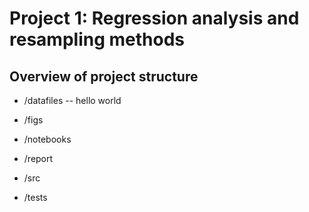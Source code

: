 # Project 1: Regression analysis and resampling methods

## Overview of project structure

- /datafiles
  -- hello world
- /figs

- /notebooks

- /report

- /src

- /tests
